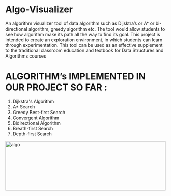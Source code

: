 # Algo-Visualizer
An algorithm visualizer tool of data algorithm such as Dijsktra’s or A* or bi-directional algorithm, greedy algorithm etc. 
The tool would allow students to see how algorithm make its path all the way to find its goal. 
This project is intended to create an exploration environment, in which students can learn through experimentation. 
This tool can be used as an effective supplement to the traditional classroom education and textbook for Data Structures and Algorithms courses

# ALGORITHM’s IMPLEMENTED IN OUR PROJECT SO FAR :
1. Dijkstra's Algorithm
2. A* Search
3. Greedy Best-first Search
4. Convergent Algorithm
5. Bidirectional Algorithm
6. Breath-first Search
7. Depth-first Search

<img src="https://i.ibb.co/xsvqC2K/algo.jpg" alt="algo" border="0" width=100% height="20%">
